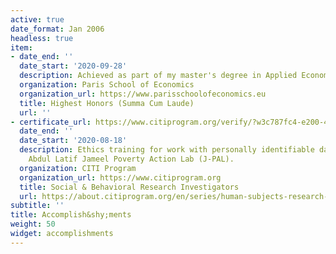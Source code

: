 ```yaml
---
active: true
date_format: Jan 2006
headless: true
item:
- date_end: ''
  date_start: '2020-09-28'
  description: Achieved as part of my master's degree in Applied Economics.
  organization: Paris School of Economics
  organization_url: https://www.parisschoolofeconomics.eu
  title: Highest Honors (Summa Cum Laude)
  url: ''
- certificate_url: https://www.citiprogram.org/verify/?w3c787fc4-e200-4f15-8c1e-5ed3d4a76e03-37903815/
  date_end: ''
  date_start: '2020-08-18'
  description: Ethics training for work with personally identifiable data, with the
    Abdul Latif Jameel Poverty Action Lab (J-PAL).
  organization: CITI Program
  organization_url: https://www.citiprogram.org
  title: Social & Behavioral Research Investigators
  url: https://about.citiprogram.org/en/series/human-subjects-research-hsr
subtitle: ''
title: Accomplish&shy;ments
weight: 50
widget: accomplishments
---
```


